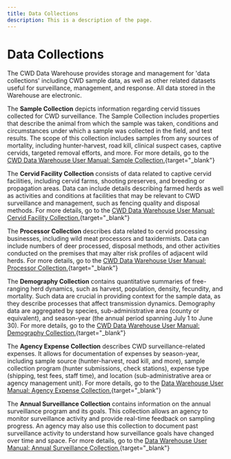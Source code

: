 ```yaml
---
title: Data Collections
description: This is a description of the page.
---
```


# Data Collections

The CWD Data Warehouse provides storage and management for 'data collections' including CWD sample data, as well as other related datasets useful for surveillance, management, and response. All data stored in the Warehouse are electronic.

The **Sample Collection** depicts information regarding cervid tissues collected for CWD surveillance. The Sample Collection includes properties that describe the animal from which the sample was taken, conditions and circumstances under which a sample was collected in the field, and test results. The scope of this collection includes samples from any sources of mortality, including hunter-harvest, road kill, clinical suspect cases, captive cervids, targeted removal efforts, and more. For more details, go to the [CWD Data Warehouse User Manual: Sample Collection.](https://pages.github.coecis.cornell.edu/CWHL/CWD-Data-Warehouse/sample-collection.html){target="_blank"} 

The **Cervid Facility Collection** consists of data related to captive cervid facilities, including cervid farms, shooting preserves, and breeding or propagation areas. Data can include details describing farmed herds as well as activities and conditions at facilities that may be relevant to CWD surveillance and management, such as fencing quality and disposal methods. For more details, go to the [CWD Data Warehouse User Manual: Cervid Facility Collection.](https://pages.github.coecis.cornell.edu/CWHL/CWD-Data-Warehouse/cervid-facility-collection.html){target="_blank"} 

The **Processor Collection** describes data related to cervid processing businesses, including wild meat processors and taxidermists. Data can include numbers of deer processed, disposal methods, and other activities conducted on the premises that may alter risk profiles of adjacent wild herds. For more details, go to the [CWD Data Warehouse User Manual: Processor Collection.](https://pages.github.coecis.cornell.edu/CWHL/CWD-Data-Warehouse/processor.html){target="_blank"} 

The **Demography Collection** contains quantitative summaries of free-ranging herd dynamics, such as harvest, population, density, fecundity, and mortality. Such data are crucial in providing context for the sample data, as they describe processes that affect transmission dynamics. Demography data are aggregated by species, sub-administrative area (county or equivalent), and season-year (the annual period spanning July 1 to June 30). For more details, go to the [CWD Data Warehouse User Manual: Demography Collection.](https://pages.github.coecis.cornell.edu/CWHL/CWD-Data-Warehouse/demography.html){target="_blank"} 

The **Agency Expense Collection** describes CWD surveillance-related expenses. It allows for documentation of expenses by season-year, including sample source (hunter-harvest, road kill, and more), sample collection program (hunter submissions, check stations), expense type (shipping, test fees, staff time), and location (sub-administrative area or agency management unit). For more details, go to the [Data Warehouse User Manual: Agency Expense Collection.](https://pages.github.coecis.cornell.edu/CWHL/CWD-Data-Warehouse/agency-expense.html){target="_blank"} 

The **Annual Surveillance Collection** contains information on the annual surveillance program and its goals. This collection allows an agency to monitor surveillance activity and provide real-time feedback on sampling progress. An agency may also use this collection to document past surveillance activity to understand how surveillance goals have changed over time and space. For more details, go to the [Data Warehouse User Manual: Annual Surveillance Collection.](https://pages.github.coecis.cornell.edu/CWHL/CWD-Data-Warehouse/annual-surveillance.html){target="_blank"} 
